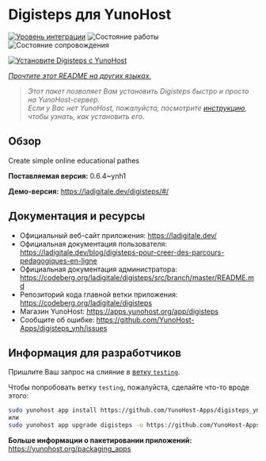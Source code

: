 <!--
Важно: этот README был автоматически сгенерирован <https://github.com/YunoHost/apps/tree/master/tools/readme_generator>
Он НЕ ДОЛЖЕН редактироваться вручную.
-->

# Digisteps для YunoHost

[![Уровень интеграции](https://apps.yunohost.org/badge/integration/digisteps)](https://ci-apps.yunohost.org/ci/apps/digisteps/)
![Состояние работы](https://apps.yunohost.org/badge/state/digisteps)
![Состояние сопровождения](https://apps.yunohost.org/badge/maintained/digisteps)

[![Установите Digisteps с YunoHost](https://install-app.yunohost.org/install-with-yunohost.svg)](https://install-app.yunohost.org/?app=digisteps)

*[Прочтите этот README на других языках.](./ALL_README.md)*

> *Этот пакет позволяет Вам установить Digisteps быстро и просто на YunoHost-сервер.*  
> *Если у Вас нет YunoHost, пожалуйста, посмотрите [инструкцию](https://yunohost.org/install), чтобы узнать, как установить его.*

## Обзор

Create simple online educational pathes

**Поставляемая версия:** 0.6.4~ynh1

**Демо-версия:** <https://ladigitale.dev/digisteps/#/>
## Документация и ресурсы

- Официальный веб-сайт приложения: <https://ladigitale.dev/>
- Официальная документация пользователя: <https://ladigitale.dev/blog/digisteps-pour-creer-des-parcours-pedagogiques-en-ligne>
- Официальная документация администратора: <https://codeberg.org/ladigitale/digisteps/src/branch/master/README.md>
- Репозиторий кода главной ветки приложения: <https://codeberg.org/ladigitale/digisteps>
- Магазин YunoHost: <https://apps.yunohost.org/app/digisteps>
- Сообщите об ошибке: <https://github.com/YunoHost-Apps/digisteps_ynh/issues>

## Информация для разработчиков

Пришлите Ваш запрос на слияние в [ветку `testing`](https://github.com/YunoHost-Apps/digisteps_ynh/tree/testing).

Чтобы попробовать ветку `testing`, пожалуйста, сделайте что-то вроде этого:

```bash
sudo yunohost app install https://github.com/YunoHost-Apps/digisteps_ynh/tree/testing --debug
или
sudo yunohost app upgrade digisteps -u https://github.com/YunoHost-Apps/digisteps_ynh/tree/testing --debug
```

**Больше информации о пакетировании приложений:** <https://yunohost.org/packaging_apps>

